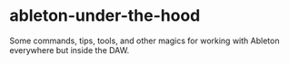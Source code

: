 # ableton-under-the-hood
Some commands, tips, tools, and other magics for working with Ableton everywhere but inside the DAW.
